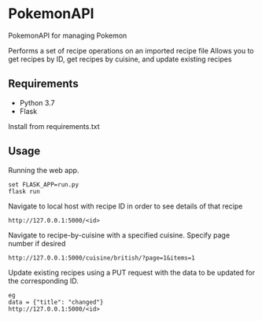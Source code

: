 # PokemonAPI
PokemonAPI for managing Pokemon

Performs a set of recipe operations on an imported recipe file
Allows you to get recipes by ID, get recipes by cuisine, and update existing recipes

## Requirements

- Python 3.7
- Flask


Install from requirements.txt


## Usage

Running the web app.

```
set FLASK_APP=run.py
flask run
```
Navigate to local host with recipe ID in order to see details of that recipe
```
http://127.0.0.1:5000/<id>
```


Navigate to recipe-by-cuisine with a specified cuisine.
Specify page number if desired
```
http://127.0.0.1:5000/cuisine/british/?page=1&items=1
```


Update existing recipes using a PUT request with the data to be updated for the corresponding ID.
```
eg
data = {"title": "changed"}
http://127.0.0.1:5000/<id>
```


